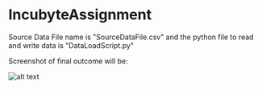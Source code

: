 # IncubyteAssignment
Source Data File name is "SourceDataFile.csv" and the python file to read and write data is "DataLoadScript.py"

Screenshot of final outcome will be:

![alt text](https://photos.app.goo.gl/i5A4DNS5ARL8yncP8/to/img.png)
